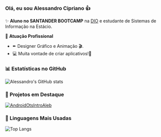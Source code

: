 ### Olá, eu sou Alessandro Cipriano 👍

✨ **Aluno no SANTANDER BOOTCAMP** na [DIO](https://dio.me) e estudante de Sistemas de Informação na Estácio.

🏢 **Atuação Profissional**
- ✒ Designer Gráfico e Animação 🎬.
- 💻 Muita vontade de criar aplicativos!📱

### 📊 Estatísticas no GitHub

![Alessandro's GitHub stats](https://github-readme-stats.vercel.app/api?username=Ale-cipriano&show_icons=true&theme=dracula)

### 📌 Projetos em Destaque



[![AndroidOtsIntroAleb](https://github.com/Ale-cipriano/ots_python_web)](https://github.com/Ale-cipriano/AndroidOtsIntroAle)




### 🚀 Linguagens Mais Usadas

![Top Langs](https://github-readme-stats.vercel.app/api/top-langs/?username=Ale-cipriano&layout=compact)
